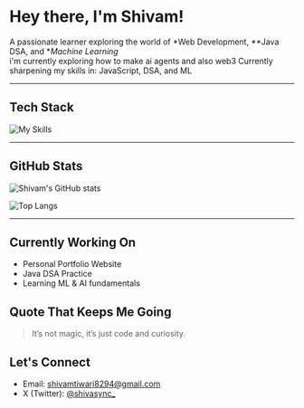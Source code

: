 #  Hey there, I'm Shivam!
 A passionate learner exploring the world of *Web Development, **Java DSA, and **Machine Learning*  
  i'm currently exploring how to make ai agents and also web3
 Currently sharpening my skills in: JavaScript, DSA, and ML

---

##  Tech Stack

![My Skills](https://skillicons.dev/icons?i=html,css,js,java,python,git,github,vscode)

---

##  GitHub Stats

![Shivam's GitHub stats](https://github-readme-stats.vercel.app/api?username=shivasync0&show_icons=true&theme=tokyonight&hide_border=true)

![Top Langs](https://github-readme-stats.vercel.app/api/top-langs/?username=shivasync0&layout=compact&theme=tokyonight&hide_border=true)

---

##  Currently Working On

-  Personal Portfolio Website
-  Java DSA Practice
-  Learning ML & AI fundamentals


##  Quote That Keeps Me Going

> It’s not magic, it’s just code and curiosity.

##  Let's Connect

-  Email: [shivamtiwari8294@gmail.com](mailto:shivamtiwari8294@gmail.com)  
-  X (Twitter): [@shivasync_](https://twitter.com/shivasync_)



<!--
**shivasync0/shivasync0** is a ✨ _special_ ✨ repository because its `README.md` (this file) appears on your GitHub profile.

Here are some ideas to get you started:

- 🔭 I’m currently working on ...
- 🌱 I’m currently learning ...
- 👯 I’m looking to collaborate on ...
- 🤔 I’m looking for help with ...
- 💬 Ask me about ...
- 📫 How to reach me: ...
- 😄 Pronouns: ...
- ⚡ Fun fact: ...
-->
